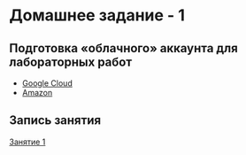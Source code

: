 # Домашнее задание - 1

## Подготовка «облачного» аккаунта для лабораторных работ

- [Google Cloud](https://cloud.google.com/)
- [Amazon](https://aws.amazon.com/ru/)

## Запись занятия

[Занятие 1](https://meet76231018.adobeconnect.com/pzgcxr24gqnj/)